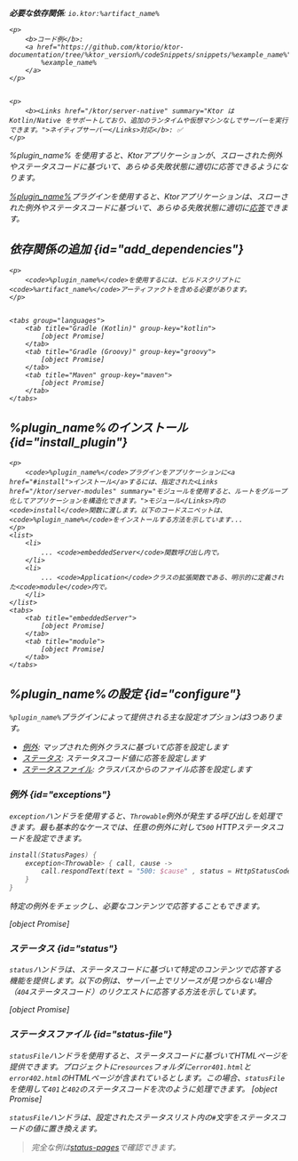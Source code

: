 [//]: # (title: ステータスページ)

<show-structure for="chapter" depth="2"/>
<primary-label ref="server-plugin"/>

<var name="plugin_name" value="StatusPages"/>
<var name="package_name" value="io.ktor.server.plugins.statuspages"/>
<var name="artifact_name" value="ktor-server-status-pages"/>

<tldr>
<p>
<b>必要な依存関係</b>: <code>io.ktor:%artifact_name%</code>
</p>
<var name="example_name" value="status-pages"/>

    <p>
        <b>コード例</b>:
        <a href="https://github.com/ktorio/ktor-documentation/tree/%ktor_version%/codeSnippets/snippets/%example_name%">
            %example_name%
        </a>
    </p>
    

    <p>
        <b><Links href="/ktor/server-native" summary="Ktor は Kotlin/Native をサポートしており、追加のランタイムや仮想マシンなしでサーバーを実行できます。">ネイティブサーバー</Links>対応</b>: ✅
    </p>
    
</tldr>

<link-summary>
%plugin_name% を使用すると、Ktorアプリケーションが、スローされた例外やステータスコードに基づいて、あらゆる失敗状態に適切に応答できるようになります。
</link-summary>

[%plugin_name%](https://api.ktor.io/ktor-server/ktor-server-plugins/ktor-server-status-pages/io.ktor.server.plugins.statuspages/-status-pages.html)プラグインを使用すると、Ktorアプリケーションは、スローされた例外やステータスコードに基づいて、あらゆる失敗状態に適切に[応答](server-responses.md)できます。

## 依存関係の追加 {id="add_dependencies"}

    <p>
        <code>%plugin_name%</code>を使用するには、ビルドスクリプトに<code>%artifact_name%</code>アーティファクトを含める必要があります。
    </p>
    

    <tabs group="languages">
        <tab title="Gradle (Kotlin)" group-key="kotlin">
            [object Promise]
        </tab>
        <tab title="Gradle (Groovy)" group-key="groovy">
            [object Promise]
        </tab>
        <tab title="Maven" group-key="maven">
            [object Promise]
        </tab>
    </tabs>
    

## %plugin_name%のインストール {id="install_plugin"}

    <p>
        <code>%plugin_name%</code>プラグインをアプリケーションに<a href="#install">インストール</a>するには、指定された<Links href="/ktor/server-modules" summary="モジュールを使用すると、ルートをグループ化してアプリケーションを構造化できます。">モジュール</Links>内の<code>install</code>関数に渡します。以下のコードスニペットは、<code>%plugin_name%</code>をインストールする方法を示しています...
    </p>
    <list>
        <li>
            ... <code>embeddedServer</code>関数呼び出し内で。
        </li>
        <li>
            ... <code>Application</code>クラスの拡張関数である、明示的に定義された<code>module</code>内で。
        </li>
    </list>
    <tabs>
        <tab title="embeddedServer">
            [object Promise]
        </tab>
        <tab title="module">
            [object Promise]
        </tab>
    </tabs>
    

## %plugin_name%の設定 {id="configure"}

`%plugin_name%`プラグインによって提供される主な設定オプションは3つあります。

- [例外](#exceptions): マップされた例外クラスに基づいて応答を設定します
- [ステータス](#status): ステータスコード値に応答を設定します
- [ステータスファイル](#status-file): クラスパスからのファイル応答を設定します

### 例外 {id="exceptions"}

`exception`ハンドラを使用すると、`Throwable`例外が発生する呼び出しを処理できます。最も基本的なケースでは、任意の例外に対して`500` HTTPステータスコードを設定できます。

```kotlin
install(StatusPages) {
    exception<Throwable> { call, cause ->
        call.respondText(text = "500: $cause" , status = HttpStatusCode.InternalServerError)
    }
}
```

特定の例外をチェックし、必要なコンテンツで応答することもできます。

[object Promise]

### ステータス {id="status"}

`status`ハンドラは、ステータスコードに基づいて特定のコンテンツで応答する機能を提供します。以下の例は、サーバー上でリソースが見つからない場合（`404`ステータスコード）のリクエストに応答する方法を示しています。

[object Promise]

### ステータスファイル {id="status-file"}

`statusFile`ハンドラを使用すると、ステータスコードに基づいてHTMLページを提供できます。プロジェクトに`resources`フォルダに`error401.html`と`error402.html`のHTMLページが含まれているとします。この場合、`statusFile`を使用して`401`と`402`のステータスコードを次のように処理できます。
[object Promise]

`statusFile`ハンドラは、設定されたステータスリスト内の`#`文字をステータスコードの値に置き換えます。

> 完全な例は[status-pages](https://github.com/ktorio/ktor-documentation/tree/%ktor_version%/codeSnippets/snippets/status-pages)で確認できます。